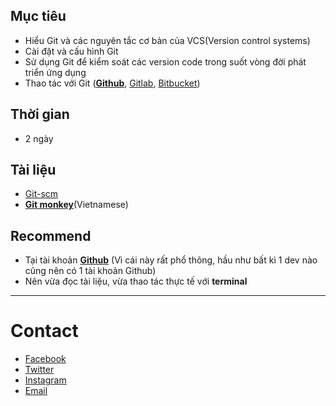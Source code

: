 ## Mục tiêu
* Hiểu Git và các nguyên tắc cơ bản của VCS(Version control systems)
* Cài đặt và cấu hình Git
* Sử dụng Git để kiểm soát các version code trong suốt vòng đời phát triển ứng dụng
* Thao tác với Git (**[Github](https://github.com/)**, [Gitlab](https://about.gitlab.com/), [Bitbucket](https://bitbucket.org/))

## Thời gian
* 2 ngày

## Tài liệu
* [Git-scm](https://git-scm.com/book/en/v2)
* **[Git monkey](https://backlog.com/git-tutorial/vn/intro/intro1_1.html)**(Vietnamese)

## Recommend

* Tại tài khoản **[Github](https://github.com/)** (Vì cái này rất phổ thông, hầu như bất kì 1 dev nào cũng nên có 1 tài khoản Github)
* Nên vừa đọc tài liệu, vừa thao tác thực tế với **terminal**

***
# Contact

* [Facebook](https://www.facebook.com/mrhoangpn)
* [Twitter](https://twitter.com/Hoangphamngoc2)
* [Instagram](https://www.instagram.com/be_thelegend/)
* [Email](mailto:pnhoang.bk@gmail.com?subject=[Github])
